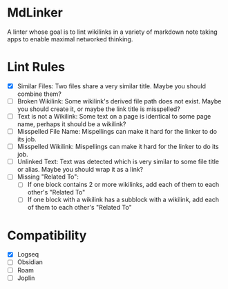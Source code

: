 # MdLinker

A linter whose goal is to lint wikilinks in a variety of markdown note taking apps to enable maximal networked thinking.

# Lint Rules

- [X] Similar Files: Two files share a very similar title. Maybe you should combine them?
- [ ] Broken Wikilink: Some wikilink's derived file path does not exist. Maybe you should create it, or maybe the link title is misspelled?
- [ ] Text is not a Wikilink: Some text on a page is identical to some page name, perhaps it should be a wikilink?
- [ ] Misspelled File Name: Mispellings can make it hard for the linker to do its job.
- [ ] Misspelled Wikilink: Mispellings can make it hard for the linker to do its job.
- [ ] Unlinked Text: Text was detected which is very similar to some file title or alias. Maybe you should wrap it as a link?
- [ ] Missing "Related To":
  - [ ] If one block contains 2 or more wikilinks, add each of them to each other's "Related To"
  - [ ] If one block with a wikilink has a subblock with a wikilink, add each of them to each other's "Related To"

# Compatibility

- [X] Logseq
- [ ] Obsidian
- [ ] Roam
- [ ] Joplin
